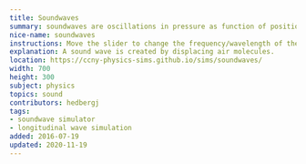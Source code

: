 ```yaml
---
title: Soundwaves
summary: soundwaves are oscillations in pressure as function of position and time.
nice-name: soundwaves
instructions: Move the slider to change the frequency/wavelength of the soundwave. Follow a particular molecule to see that it undergoes oscillatory motion, not linear translation.
explanation: A sound wave is created by displacing air molecules.
location: https://ccny-physics-sims.github.io/sims/soundwaves/
width: 700
height: 300
subject: physics
topics: sound
contributors: hedbergj
tags:
- soundwave simulator
- longitudinal wave simulation
added: 2016-07-19
updated: 2020-11-19
---
```

